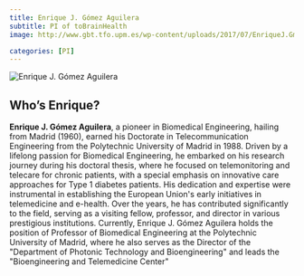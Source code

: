 ```yaml
---
title: Enrique J. Gómez Aguilera
subtitle: PI of toBrainHealth
image: http://www.gbt.tfo.upm.es/wp-content/uploads/2017/07/EnriqueJ.GmezAguilera_presidentedelaSociedadEspaoladeIngenieraBiomdica.jpg

categories: [PI]
---
```

![Enrique J. Gómez Aguilera](http://www.gbt.tfo.upm.es/wp-content/uploads/2017/07/EnriqueJ.GmezAguilera_presidentedelaSociedadEspaoladeIngenieraBiomdica.jpg)

## Who’s Enrique?

**Enrique J. Gómez Aguilera**, a pioneer in Biomedical Engineering, hailing from Madrid (1960), earned his Doctorate in Telecommunication Engineering from the Polytechnic University of Madrid in 1988. Driven by a lifelong passion for Biomedical Engineering, he embarked on his research journey during his doctoral thesis, where he focused on telemonitoring and telecare for chronic patients, with a special emphasis on innovative care approaches for Type 1 diabetes patients. His dedication and expertise were instrumental in establishing the European Union's early initiatives in telemedicine and e-health. Over the years, he has contributed significantly to the field, serving as a visiting fellow, professor, and director in various prestigious institutions. Currently, Enrique J. Gómez Aguilera holds the position of Professor of Biomedical Engineering at the Polytechnic University of Madrid, where he also serves as the Director of the "Department of Photonic Technology and Bioengineering" and leads the "Bioengineering and Telemedicine Center"